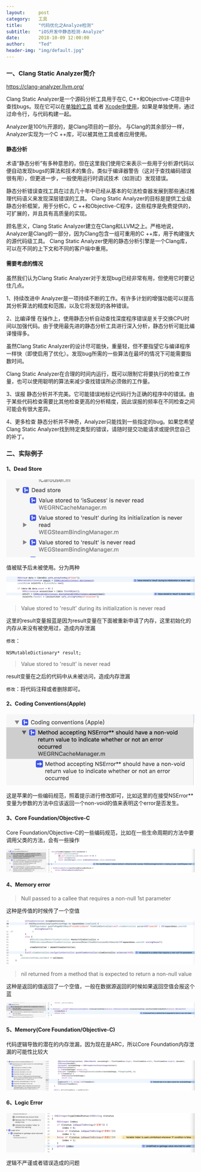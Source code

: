 ```yaml
---
layout:     post
category:   工具
title:      "代码优化之Analyze检测"
subtitle:   "iOS开发中静态检测-Analyze"
date:       2018-10-09 12:00:00
author:     "Ted"
header-img: "img/default.jpg"
---
```


### 一、Clang Static Analyzer简介

https://clang-analyzer.llvm.org/

Clang Static Analyzer是一个源码分析工具用于在C, C++和Objective-C项目中查找bugs。现在它可以在[单独的工具](https://clang-analyzer.llvm.org/scan-build.html) 或者 [Xcode中使用](https://clang-analyzer.llvm.org/xcode.html)，如果是单独使用，通过过命令行，与代码构建一起。

Analyzer是100％开源的，是Clang项目的一部分。 与Clang的其余部分一样，Analyzer实现为一个C ++库，可以被其他工具或者应用使用。

#### 静态分析

术语“静态分析”有多种意思的，但在这里我们使用它来表示一些用于分析源代码以便自动发现bugs的算法和技术的集合。类似于编译器警告（这对于查找编码错误很有用），但更进一步，一般使用运行时调试技术（如测试）发现错误。

静态分析错误查找工具在过去几十年中已经从基本的句法检查器发展到那些通过推理代码语义来发现深层错误的工具。 Clang Static Analyzer的目标是提供工业级静态分析框架，用于分析C，C ++和Objective-C程序，这些程序是免费提供的，可扩展的，并且具有高质量的实现。

顾名思义，Clang Static Analyzer建立在Clang和LLVM之上。严格地说，Analyzer是Clang的一部分，因为Clang包含一组可重用的C ++库，用于构建强大的源代码级工具。 Clang Static Analyzer使用的静态分析引擎是一个Clang库，可以在不同的上下文和不同的客户端中重用。

#### 需要考虑的情况

虽然我们认为Clang Static Analyzer对于发现bug已经非常有用，但使用它时要记住几点。

1、持续改进中
Analyzer是一项持续不断的工作。有许多计划的增强功能可以提高其分析算法的精度和范围，以及它将发现的各种错误。

2、比编译慢
在操作上，使用静态分析自动查找深度程序错误是关于交换CPU时间以加强代码。由于使用最先进的静态分析工具进行深入分析，静态分析可能比编译慢得多。

虽然Clang Static Analyzer的设计尽可能快，重量轻，但不要指望它与编译程序一样快（即使启用了优化）。发现bug所需的一些算法在最坏的情况下可能需要指数时间。

Clang Static Analyzer在合理的时间内运行，既可以限制它将要执行的检查工作量，也可以使用聪明的算法来减少查找错误所必须做的工作量。

3、误报
静态分析并不完美。它可能错误地标记代码行为正确的程序中的错误。由于某些代码检查需要比其他检查更高的分析精度，因此误报的频率在不同检查之间可能会有很大差异。

4、更多检查
静态分析并不神奇，Analyzer只能找到一些指定的bug。如果您希望Clang Static Analyzer找到特定类型的错误，请随时提交功能请求或提供您自己的补丁。

### 二、实际例子

#### 1、Dead Store

![img](/img/Simple_8/34.png)

值被赋予后未被使用。分为两种

![img](/img/Simple_8/35.png)

> Value stored to 'result' during its initialization is never read

这里的result变量报蓝是因为result变量在下面被重新申请了内存，这里初始化的内存从来没有被使用过，造成内存泄漏

`修改`：

```
NSMutableDictionary* result;
```

> Value stored to 'result' is never read

result变量在之后的代码中从未被访问，造成内存泄漏

`修改`：将代码注释或者删除即可。

#### 2、Coding Conventions(Apple)

![img](/img/Simple_8/36.png)

这是苹果的一些编码规范，照着提示进行修改即可，比如这里的在接受NSError**变量为参数的方法中应该返回一个non-void的值来表明这个error是否发生。

#### 3、Core Foundation/Objective-C

Core Foundation/Objective-C的一些编码规范，比如在一些生命周期的方法中要调用父类的方法，会有一些操作

![img](/img/Simple_8/38.png)

#### 4、Memory error

> Null passed to a callee that requires a non-null 1st parameter

这种是传值的时候传了一个空值

![img](/img/Simple_8/40.png)

> nil returned from a method that is expected to return a non-null value

这种是返回的值返回了一个空值，一般在数据源返回的时候如果返回空值会报这个蓝

![img](/img/Simple_8/37.png)

#### 5、Memory(Core Foundation/Objective-C)

代码逻辑导致的潜在的内存泄漏，因为现在是ARC，所以Core Foundation内存泄漏的可能性比较大

![img](/img/Simple_8/39.png)

#### 6、Logic Error

![img](/img/Simple_8/41.png)

逻辑不严谨或者错误造成的问题